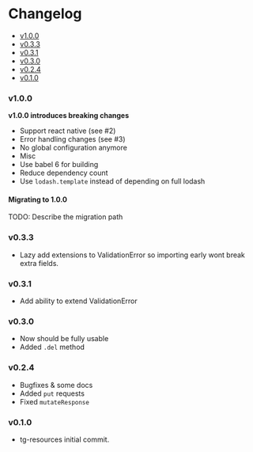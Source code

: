 <!-- START doctoc generated TOC please keep comment here to allow auto update -->
<!-- DON'T EDIT THIS SECTION, INSTEAD RE-RUN doctoc TO UPDATE -->
# Changelog

- [v1.0.0](#v100)
- [v0.3.3](#v033)
- [v0.3.1](#v031)
- [v0.3.0](#v030)
- [v0.2.4](#v024)
- [v0.1.0](#v010)

<!-- END doctoc generated TOC please keep comment here to allow auto update -->

### v1.0.0

**v1.0.0 introduces breaking changes**

 * Support react native (see #2)
 * Error handling changes (see #3)
 * No global configuration anymore
 * Misc
  * Use babel 6 for building
  * Reduce dependency count
   * Use `lodash.template` instead of depending on full lodash

#### Migrating to 1.0.0

TODO: Describe the migration path

### v0.3.3

 * Lazy add extensions to ValidationError so importing early wont break extra fields.

### v0.3.1

  * Add ability to extend ValidationError

### v0.3.0

 * Now should be fully usable
 * Added `.del` method


### v0.2.4

 * Bugfixes & some docs
 * Added `put` requests
 * Fixed `mutateResponse`

### v0.1.0

  * tg-resources initial commit.
